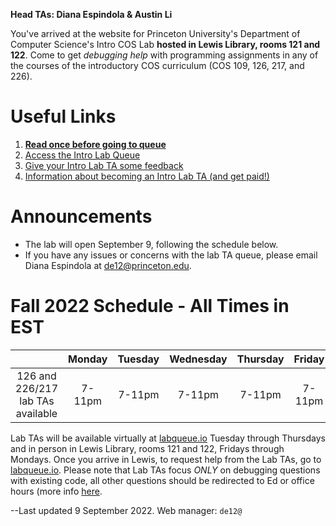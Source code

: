 **Head TAs: Diana Espindola & Austin Li**

You've arrived at the website for Princeton University's Department of Computer Science's Intro COS Lab **hosted in Lewis Library, rooms 121 and 122**. Come to get *debugging help* with programming assignments in any of the courses of the introductory COS curriculum (COS 109, 126, 217, and 226).

# Useful Links

1. **[Read once before going to queue](/how-to-effectively-use-intro-lab-tas/)**
2. [Access the Intro Lab Queue](https://www.labqueue.io/queues/intro-cs-lab/queue/)
3. [Give your Intro Lab TA some feedback](https://forms.gle/m7BMZs36hTkADb8L8)
4. [Information about becoming an Intro Lab TA (and get paid!)](/information-about-becoming-an-intro-lab-ta/)

# Announcements

- The lab will open September 9, following the schedule below.
- If you have any issues or concerns with the lab TA queue, please email Diana Espindola at de12@princeton.edu.


# Fall 2022 Schedule - All Times in EST

|                                   | Monday | Tuesday | Wednesday | Thursday | Friday | Saturday | Sunday |
|:---------------------------------:|:------:|:-------:|:---------:|:--------:|:------:|:--------:|:------:|
| 126 and 226/217 lab TAs available | 7-11pm |  7-11pm |   7-11pm  |  7-11pm  | 7-11pm |   3-7pm  | 5-11pm |

Lab TAs will be available virtually at [labqueue.io](https://www.labqueue.io/queues/intro-cs-lab/queue/) Tuesday through Thursdays and in person in Lewis Library, rooms 121 and 122, Fridays through Mondays. Once you arrive in Lewis, to request help from the Lab TAs, go to [labqueue.io](https://www.labqueue.io/queues/intro-cs-lab/queue/). Please note that Lab TAs focus *ONLY* on debugging questions with existing code, all other questions should be redirected to Ed or office hours (more info [here](https://www.cs.princeton.edu/courses/archive/fall22/cos126/resources/).


--Last updated 9 September 2022. Web manager: `de12@`
